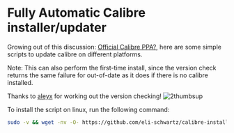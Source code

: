 # Fully Automatic Calibre installer/updater

Growing out of this discussion: [Official Calibre PPA?](http://www.mobileread.com/forums/showthread.php?t=226228), here are some simple scripts to update calibre on different platforms.

Note: This can also perform the first-time install, since the version check returns the same failure for out-of-date as it does if there is no calibre installed.

Thanks to [aleyx](http://www.mobileread.com/forums/member.php?u=81327) for working out the version checking! ![2thumbsup](http://s.mobileread.com/i/smiliesadd1/2thumbsup.gif)

To install the script on linux, run the following command:

```bash
sudo -v && wget -nv -O- https://github.com/eli-schwartz/calibre-installer/raw/master/linux/calibre-installer.sh | sudo sh -
```
